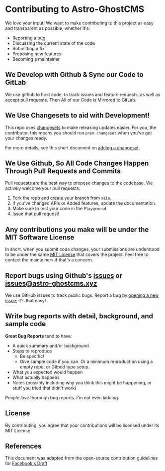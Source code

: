 # Contributing to Astro-GhostCMS
We love your input! We want to make contributing to this project as easy and transparent as possible, whether it's:

- Reporting a bug
- Discussing the current state of the code
- Submitting a fix
- Proposing new features
- Becoming a maintainer

## We Develop with Github & Sync our Code to GitLab
We use github to host code, to track issues and feature requests, as well as accept pull requests. Then All of our Code is Mirrored to GitLab.

## We Use Changesets to aid with Development!
This repo uses [changesets](https://github.com/changesets/changesets) to make releasing updates easier. For you, the contributor, this means you should run `pnpm changeset` when you've got your changes ready. 

For more details, see this short document on [adding a changeset](https://github.com/changesets/changesets/blob/main/docs/adding-a-changeset.md#i-am-in-a-single-package-repository).

## We Use Github, So All Code Changes Happen Through Pull Requests and Commits
Pull requests are the best way to propose changes to the codebase. We actively welcome your pull requests:

1. Fork the repo and create your branch from `main`.
2. If you've changed APIs or Added features, update the documentation.
3. Make sure to test your code in the `Playground`
4. Issue that pull request!

## Any contributions you make will be under the MIT Software License
In short, when you submit code changes, your submissions are understood to be under the same [MIT License](http://choosealicense.com/licenses/mit/) that covers the project. Feel free to contact the maintainers if that's a concern.

## Report bugs using Github's [issues](https://github.com/MatthiesenXYZ/astro-ghostcms/issues) or [issues@astro-ghostcms.xyz](mailto:issues@astro-ghostcms.xyz)
We use GitHub issues to track public bugs. Report a bug by [opening a new issue](); it's that easy!

## Write bug reports with detail, background, and sample code

**Great Bug Reports** tend to have:

- A quick summary and/or background
- Steps to reproduce
  - Be specific!
  - Give sample code if you can. Or a minimum reproduction using a empty repo, or Gitpod type setup.
- What you expected would happen
- What actually happens
- Notes (possibly including why you think this might be happening, or stuff you tried that didn't work)

People *love* thorough bug reports. I'm not even kidding.

## License
By contributing, you agree that your contributions will be licensed under its MIT License.

## References
This document was adapted from the open-source contribution guidelines for [Facebook's Draft](https://github.com/facebook/draft-js/blob/a9316a723f9e918afde44dea68b5f9f39b7d9b00/CONTRIBUTING.md)
